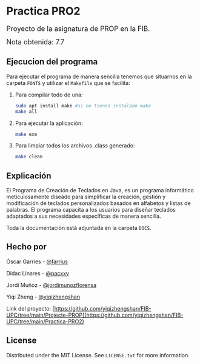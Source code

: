 # Practica PRO2

<font size="4">Proyecto de la asignatura de PROP en la FIB. </font>

<font size="4">Nota obtenida: 7.7</font>

## Ejecucion del programa

Para ejecutar el programa de manera sencilla tenemos que situarnos en la carpeta `FONTS` y utilizar el `Makefile` que se facilita:

1. Para compilar todo de una:

    ```sh
    sudo apt install make #si no tienes instalado make
    make all
    ```
2. Para ejecutar la aplicación:

    ```sh
    make exe
    ```
3. Para limpiar todos los archivos .class generado:

    ```sh
    make clean
    ```

## Explicación
El Programa de Creación de Teclados en Java, es un programa informático meticulosamente
diseádo para simplificar la creación, gestión y modificación de teclados personalizados basados en
alfabetos y listas de palabras. El programa capacita a los usuarios para diseñar teclados adaptados
a sus necesidades específicas de manera sencilla.

Toda la documentación está adjuntada en la carpeta `DOCS`.


## Hecho por

Óscar Garries - [@farrius](https://github.com/farrius)

Didac Linares - [@pacxxy](https://github.com/pacxxy)

Jordi Muñoz - [@jordimunozflorensa](https://github.com/jordimunozflorensa)

Yiqi Zheng - [@yiqizhengshan](https://github.com/yiqizhengshan)

Link del proyecto: [https://github.com/yiqizhengshan/FIB-UPC/tree/main/Projecte-PROP](https://github.com/yiqizhengshan/FIB-UPC/tree/main/Practica-PRO2)

## License

Distributed under the MIT License. See `LICENSE.txt` for more information.